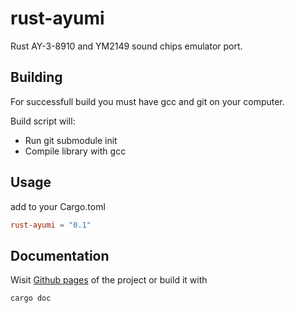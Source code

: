 # rust-ayumi
Rust AY-3-8910 and YM2149 sound chips emulator port.
## Building
For successfull build you must have gcc and git on your computer.

Build script will:
- Run git submodule init
- Compile library with gcc

## Usage
add to your Cargo.toml
```toml
rust-ayumi = "0.1"
```

## Documentation
Wisit [Github pages]() of the project or build it with 
```bash
cargo doc
```
